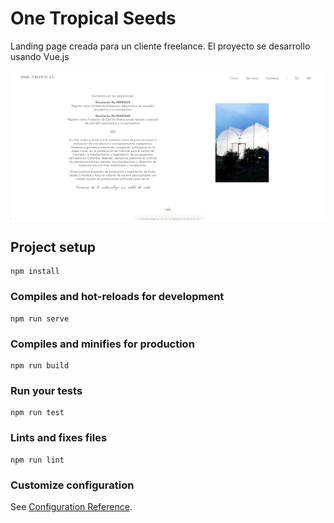 # One Tropical Seeds
Landing page creada para un cliente freelance. El proyecto se desarrollo usando Vue.js

![OneTropicalSeeds](https://raw.githubusercontent.com/FelipeSanabria/one-tropical-seeds/master/onetropicalseeds.png)

## Project setup
```
npm install
```

### Compiles and hot-reloads for development
```
npm run serve
```

### Compiles and minifies for production
```
npm run build
```

### Run your tests
```
npm run test
```

### Lints and fixes files
```
npm run lint
```

### Customize configuration
See [Configuration Reference](https://cli.vuejs.org/config/).
